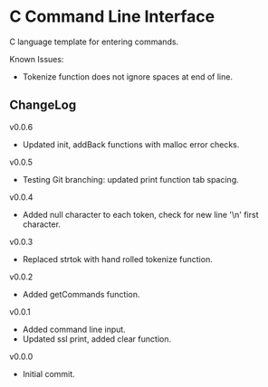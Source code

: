 # C Command Line Interface

C language template for entering commands.

Known Issues:
- Tokenize function does not ignore spaces at end of line.

## ChangeLog
v0.0.6
- Updated init, addBack functions with malloc error checks.

v0.0.5
- Testing Git branching: updated print function tab spacing.

v0.0.4
- Added null character to each token, check for new line '\n' first character.

v0.0.3
- Replaced strtok with hand rolled tokenize function.

v0.0.2
- Added getCommands function.

v0.0.1
- Added command line input.
- Updated ssl print, added clear function.

v0.0.0
- Initial commit.